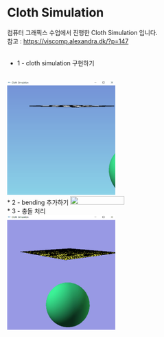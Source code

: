 # Cloth Simulation
컴퓨터 그래픽스 수업에서 진행한 Cloth Simulation 입니다.  
참고 : https://viscomp.alexandra.dk/?p=147  
<br>
* 1 - cloth simulation 구현하기  
<br>
<img src="img/demo1.gif" width="50%" height="30%"></img>   
<br>
* 2 - bending 추가하기   
<img src="img/demo2.gif" width="50%" height="30%"></img>   
<br>
* 3 - 충돌 처리   
<br>
<img src="img/demo3.gif" width="50%" height="30%"></img>